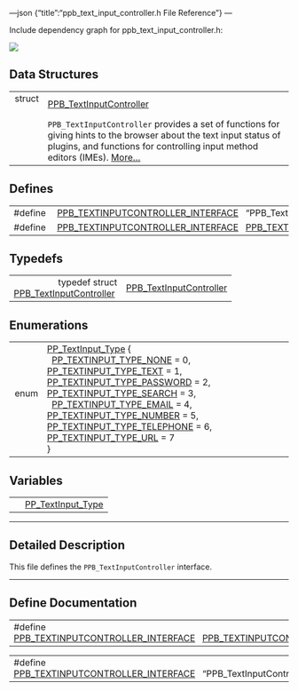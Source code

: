 —json {“title”:“ppb\_text\_input\_controller.h File Reference”} —

Include dependency graph for ppb\_text\_input\_controller.h:

![](/docs/native-client/pepper_beta/c/ppb__text__input__controller_8h__incl.png)

Data Structures
---------------

<table><tbody><tr class="odd"><td style="text-align: right;">struct  </td><td><a href="/docs/native-client/pepper_beta/c/struct_p_p_b___text_input_controller__1__0/" class="el">PPB_TextInputController</a></td></tr><tr class="even"><td style="text-align: right;"> </td><td><code>PPB_TextInputController</code> provides a set of functions for giving hints to the browser about the text input status of plugins, and functions for controlling input method editors (IMEs). <a href="/docs/native-client/pepper_beta/c/struct_p_p_b___text_input_controller__1__0#details">More…</a><br />
</td></tr></tbody></table>

Defines
-------

<table><tbody><tr class="odd"><td style="text-align: right;">#define </td><td><a href="/docs/native-client/pepper_beta/c/ppb__text__input__controller_8h#a6ca7f2ae09c011c13d12c79ba155e12a" class="el">PPB_TEXTINPUTCONTROLLER_INTERFACE</a>   “PPB_TextInputController;1.0”</td></tr><tr class="even"><td style="text-align: right;">#define </td><td><a href="/docs/native-client/pepper_beta/c/ppb__text__input__controller_8h#a9a28f7fd2db84c2cd550ed272070c0ee" class="el">PPB_TEXTINPUTCONTROLLER_INTERFACE</a>   <a href="/docs/native-client/pepper_beta/c/ppb__text__input__controller_8h#a6ca7f2ae09c011c13d12c79ba155e12a" class="el">PPB_TEXTINPUTCONTROLLER_INTERFACE</a></td></tr></tbody></table>

Typedefs
--------

<table><tbody><tr class="odd"><td style="text-align: right;">typedef struct<br />
<a href="/docs/native-client/pepper_beta/c/struct_p_p_b___text_input_controller__1__0/" class="el">PPB_TextInputController</a> </td><td><a href="/docs/native-client/pepper_beta/c/group___interfaces#gab387085f6044f3a0b1631d119d22a942" class="el">PPB_TextInputController</a></td></tr></tbody></table>

Enumerations
------------

<table><tbody><tr class="odd"><td style="text-align: right;">enum  </td><td><a href="/docs/native-client/pepper_beta/c/group___enums#ga5fef49ee4c2cc6dcead825340da0f116" class="el">PP_TextInput_Type</a> {<br />
  <a href="/docs/native-client/pepper_beta/c/group___enums#gga5fef49ee4c2cc6dcead825340da0f116a0d75c884156553959d65252e65aa0916" class="el">PP_TEXTINPUT_TYPE_NONE</a> = 0, <a href="/docs/native-client/pepper_beta/c/group___enums#gga5fef49ee4c2cc6dcead825340da0f116a0e5e4072fce915eca7e4dfd7c639626c" class="el">PP_TEXTINPUT_TYPE_TEXT</a> = 1, <a href="/docs/native-client/pepper_beta/c/group___enums#gga5fef49ee4c2cc6dcead825340da0f116a00f508676278dd45e0335a8d5d715114" class="el">PP_TEXTINPUT_TYPE_PASSWORD</a> = 2, <a href="/docs/native-client/pepper_beta/c/group___enums#gga5fef49ee4c2cc6dcead825340da0f116a0d7975532097315f198617ad5e59bc32" class="el">PP_TEXTINPUT_TYPE_SEARCH</a> = 3,<br />
  <a href="/docs/native-client/pepper_beta/c/group___enums#gga5fef49ee4c2cc6dcead825340da0f116a027963b61eb55438f92662e72e939cf8" class="el">PP_TEXTINPUT_TYPE_EMAIL</a> = 4, <a href="/docs/native-client/pepper_beta/c/group___enums#gga5fef49ee4c2cc6dcead825340da0f116af71a3fb3f651ad5b417592433278fd1e" class="el">PP_TEXTINPUT_TYPE_NUMBER</a> = 5, <a href="/docs/native-client/pepper_beta/c/group___enums#gga5fef49ee4c2cc6dcead825340da0f116a181e9bd71e6a97acd6c5dace9f0b5fb3" class="el">PP_TEXTINPUT_TYPE_TELEPHONE</a> = 6, <a href="/docs/native-client/pepper_beta/c/group___enums#gga5fef49ee4c2cc6dcead825340da0f116ad4371ecdd1a6631a78d4721d83062394" class="el">PP_TEXTINPUT_TYPE_URL</a> = 7<br />
}</td></tr></tbody></table>

Variables
---------

<table><tbody><tr class="odd"><td style="text-align: right;"> </td><td><a href="/docs/native-client/pepper_beta/c/group___enums#ga5fef49ee4c2cc6dcead825340da0f116" class="el">PP_TextInput_Type</a></td></tr></tbody></table>

------------------------------------------------------------------------

<span id="details" class="anchor" style="margin: 0;"></span>

Detailed Description
--------------------

This file defines the `PPB_TextInputController` interface.

------------------------------------------------------------------------

Define Documentation
--------------------

<span id="a9a28f7fd2db84c2cd550ed272070c0ee" class="anchor" style="margin: 0;"></span>

<table><tbody><tr class="odd"><td>#define <a href="/docs/native-client/pepper_beta/c/ppb__text__input__controller_8h#a9a28f7fd2db84c2cd550ed272070c0ee" class="el">PPB_TEXTINPUTCONTROLLER_INTERFACE</a>   <a href="/docs/native-client/pepper_beta/c/ppb__text__input__controller_8h#a6ca7f2ae09c011c13d12c79ba155e12a" class="el">PPB_TEXTINPUTCONTROLLER_INTERFACE</a></td></tr></tbody></table>

<span id="a6ca7f2ae09c011c13d12c79ba155e12a" class="anchor" style="margin: 0;"></span>

<table><tbody><tr class="odd"><td>#define <a href="/docs/native-client/pepper_beta/c/ppb__text__input__controller_8h#a6ca7f2ae09c011c13d12c79ba155e12a" class="el">PPB_TEXTINPUTCONTROLLER_INTERFACE</a>   “PPB_TextInputController;1.0”</td></tr></tbody></table>
